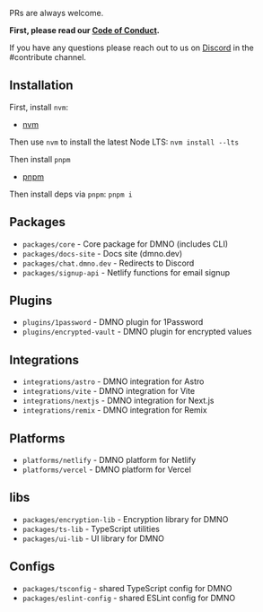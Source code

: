 PRs are always welcome. 

**First, please read our [Code of Conduct](CODE_OF_CONDUCT.md).**

If you have any questions please reach out to us on [Discord](https://chat.dmno.dev) in the #contribute channel.

## Installation

First, install `nvm`: 
- [nvm](https://github.com/nvm-sh/nvm)

Then use `nvm` to install the latest Node LTS: 
`nvm install --lts`

Then install `pnpm`
- [pnpm](https://pnpm.io/installation)

Then install deps via `pnpm`: 
`pnpm i`

## Packages

- `packages/core` - Core package for DMNO (includes CLI) 
- `packages/docs-site` - Docs site (dmno.dev)
- `packages/chat.dmno.dev` - Redirects to Discord
- `packages/signup-api` - Netlify functions for email signup

## Plugins

- `plugins/1password` - DMNO plugin for 1Password 
- `plugins/encrypted-vault` - DMNO plugin for encrypted values

## Integrations
- `integrations/astro` - DMNO integration for Astro
- `integrations/vite` - DMNO integration for Vite
- `integrations/nextjs` - DMNO integration for Next.js
- `integrations/remix` - DMNO integration for Remix

## Platforms  
- `platforms/netlify` - DMNO platform for Netlify
- `platforms/vercel` - DMNO platform for Vercel

## libs

- `packages/encryption-lib` - Encryption library for DMNO
- `packages/ts-lib` - TypeScript utilities
- `packages/ui-lib` - UI library for DMNO

## Configs
- `packages/tsconfig` - shared TypeScript config for DMNO
- `packages/eslint-config` - shared ESLint config for DMNO




